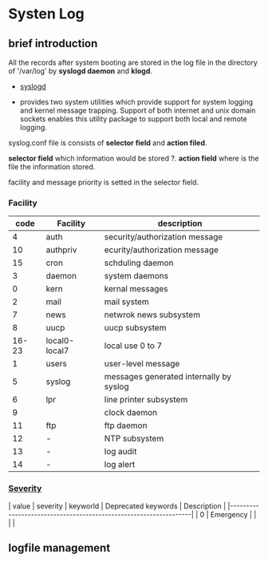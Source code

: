 # Systen Log

## brief introduction

All the records after system booting are stored in the log file in the directory of '/var/log' by **syslogd daemon** and **klogd**.


 - [syslogd](./man/syslogd.md)

  + provides two system utilities which provide support for system logging and kernel message trapping.  Support of both internet and unix domain  sockets  enables this utility package to support both local and remote logging.

  syslog.conf file is consists of **selector field** and **action filed**.
 
  **selector field**   which information would be stored ?.
  **action field**     where is the file the information stored.

  facility and message priority is setted in the selector field.

### Facility

| code | Facility      | description                             |
|------|---------------|-----------------------------------------|
| 4    | auth          | security/authorization message          |
| 10   | authpriv      | ecurity/authorization message           |
| 15   | cron          | schduling daemon                        |
| 3    | daemon        | system daemons                          |
| 0    | kern          | kernal messages                         |
| 2    | mail          | mail system                             |
| 7    | news          | netwrok news subsystem                  |
| 8    | uucp          | uucp subsystem                          |
| 16-23| local0-local7 | local use 0 to 7                        |
| 1    | users         | user-level message                      |
| 5    | syslog        | messages generated internally by syslog |
| 6    | lpr           | line printer subsystem                  |  
| 9    |               | clock daemon                            |
| 11   | ftp           | ftp daemon                              |
| 12   | -             | NTP subsystem                           |
| 13   | -             | log audit                               |
| 14   | -             | log alert                               |

### [Severity](https://tools.ietf.org/html/rfc5424)

| value | severity  | keyworld | Deprecated keywords | Description |
|------------------------------------------------------------------|
| 0     | Emergency |          |                     |             |







## logfile management

